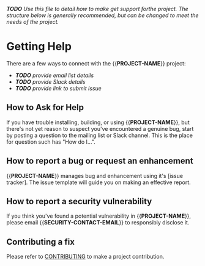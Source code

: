 _**TODO** Use this file to detail how to make get support forthe project. The_
_structure below is generally recommended, but can be changed to meet the needs_
_of the project._

# Getting Help

There are a few ways to connect with the {{**PROJECT-NAME**}} project:

* _**TODO** provide email list details_
* _**TODO** provide Slack details_
* _**TODO** provide link to submit issue_

## How to Ask for Help

If you have trouble installing, building, or using {{**PROJECT-NAME**}}, but
there's not yet reason to suspect you've encountered a genuine bug, start by
posting a question to the mailing list or Slack channel. This is the place for
question such has "How do I...".

## How to report a bug or request an enhancement

{{**PROJECT-NAME**}} manages bug and enhancement using it's [issue tracker]. The
issue template will guide you on making an effective report.

## How to report a security vulnerability

If you think you've found a potential vulnerability in {{**PROJECT-NAME**}},
please email {{**SECURITY-CONTACT-EMAIL**}} to responsibly disclose it.

## Contributing a fix

Please refer to [CONTRIBUTING](CONTRIBUTING.md) to make a project contribution.
